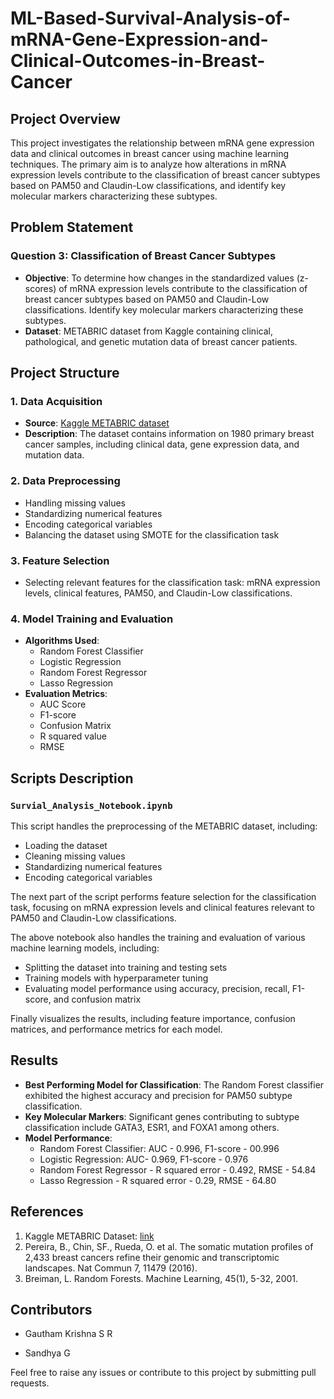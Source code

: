 # ML-Based-Survival-Analysis-of-mRNA-Gene-Expression-and-Clinical-Outcomes-in-Breast-Cancer

## Project Overview

This project investigates the relationship between mRNA gene expression data and clinical outcomes in breast cancer using machine learning techniques. The primary aim is to analyze how alterations in mRNA expression levels contribute to the classification of breast cancer subtypes based on PAM50 and Claudin-Low classifications, and identify key molecular markers characterizing these subtypes.

## Problem Statement

### Question 3: Classification of Breast Cancer Subtypes
- **Objective**: To determine how changes in the standardized values (z-scores) of mRNA expression levels contribute to the classification of breast cancer subtypes based on PAM50 and Claudin-Low classifications. Identify key molecular markers characterizing these subtypes.
- **Dataset**: METABRIC dataset from Kaggle containing clinical, pathological, and genetic mutation data of breast cancer patients.

## Project Structure

### 1. Data Acquisition
- **Source**: [Kaggle METABRIC dataset](https://www.kaggle.com/datasets/raghadalharbi/breast-cancer-gene-expression-profiles)
- **Description**: The dataset contains information on 1980 primary breast cancer samples, including clinical data, gene expression data, and mutation data.

### 2. Data Preprocessing
- Handling missing values
- Standardizing numerical features
- Encoding categorical variables
- Balancing the dataset using SMOTE for the classification task

### 3. Feature Selection
- Selecting relevant features for the classification task: mRNA expression levels, clinical features, PAM50, and Claudin-Low classifications.

### 4. Model Training and Evaluation
- **Algorithms Used**:
  - Random Forest Classifier
  - Logistic Regression
  - Random Forest Regressor
  - Lasso Regression
- **Evaluation Metrics**:
  - AUC Score
  - F1-score
  - Confusion Matrix
  - R squared value
  - RMSE 

## Scripts Description

### `Survial_Analysis_Notebook.ipynb`
This script handles the preprocessing of the METABRIC dataset, including:
- Loading the dataset
- Cleaning missing values
- Standardizing numerical features
- Encoding categorical variables

The next part of the script performs feature selection for the classification task, focusing on mRNA expression levels and clinical features relevant to PAM50 and Claudin-Low classifications.

The above notebook also handles the training and evaluation of various machine learning models, including:
- Splitting the dataset into training and testing sets
- Training models with hyperparameter tuning
- Evaluating model performance using accuracy, precision, recall, F1-score, and confusion matrix

Finally visualizes the results, including feature importance, confusion matrices, and performance metrics for each model.

## Results

- **Best Performing Model for Classification**: The Random Forest classifier exhibited the highest accuracy and precision for PAM50 subtype classification.
- **Key Molecular Markers**: Significant genes contributing to subtype classification include GATA3, ESR1, and FOXA1 among others.
- **Model Performance**:
  - Random Forest Classifier: AUC - 0.996, F1-score - 00.996
  - Logistic Regression: AUC- 0.969, F1-score - 0.976
  - Random Forest Regressor - R squared error - 0.492, RMSE - 54.84
  - Lasso Regression -  R squared error - 0.29, RMSE - 64.80

## References

1. Kaggle METABRIC Dataset: [link](https://www.kaggle.com/datasets/raghadalharbi/breast-cancer-gene-expression-profiles)
2. Pereira, B., Chin, SF., Rueda, O. et al. The somatic mutation profiles of 2,433 breast cancers refine their genomic and transcriptomic landscapes. Nat Commun 7, 11479 (2016).
3. Breiman, L. Random Forests. Machine Learning, 45(1), 5-32, 2001.

## Contributors

- Gautham Krishna S R

- Sandhya G


Feel free to raise any issues or contribute to this project by submitting pull requests.
